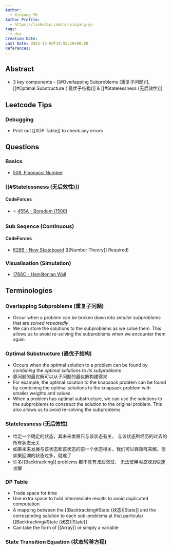 ```yaml
---
Author:
  - Xinyang YU
Author Profile:
  - https://linkedin.com/in/xinyang-yu
tags:
  - dsa
Creation Date: 
Last Date: 2023-12-09T19:55:10+08:00
References: 
---
```

## Abstract
- 3 key components - [[#Overlapping Subproblems (重复子问题)]], [[#Optimal Substructure ( 最优子结构)]] & [[#Statelessness (无后效性)]]

## Leetcode Tips
### Debugging
- Print out [[#DP Table]] to check any errors

## Questions
### Basics
- [509. Fibonacci Number](https://leetcode.cn/problems/fibonacci-number/)

### [[#Statelessness (无后效性)]]
#### CodeForces
- ⭐  [455A - Boredom (1500)](https://codeforces.com/problemset/problem/455/A)

### Sub Seqence (Continuous)
#### CodeForces
- [628B - New Skateboard](https://xy241-dsa.notion.site/B-New-Skateboard-99fcc366365b4a579fba2a1466cdf6a8?pvs=4) ([[Number Theory]] Required)


### Visualisation (Simulation)
- [1766C - Hamiltonian Wall](https://xy241-dsa.notion.site/1766C-Hamiltonian-Wall-4908ce5950ef4e9cbb0800225e20f65a?pvs=4)

## Terminologies 
### Overlapping Subproblems (重复子问题)
- Occur when a problem can be broken down into *smaller subproblems* that are *solved repeatedly*
- We can store the solutions to the subproblems as we solve them. This allows us to avoid re-solving the subproblems when we encounter them again
### Optimal Substructure (最优子结构)
- Occurs when the optimal solution to a problem can be found by *combining* the *optimal solutions to its subproblems*
- 原问题的最优解可以从子问题的最优解构建得来
- For example, the optimal solution to the knapsack problem can be found by combining the optimal solutions to the knapsack problem with smaller weights and values
- When a problem has optimal substructure, we can use the solutions to the subproblems to construct the solution to the original problem. This also allows us to avoid re-solving the subproblems
### Statelessness (无后效性)
- 给定一个确定的状态，其未来发展只与该状态有关， 与该状态所经历的过去的所有状态无关
- 如果未来发展与该状态和该状态的前一个状态相关，我们可以靠矩阵来解。但如果回溯的状态过多，就难了
- 许多[[Backtracking]] problems 都不具有*无后效性*， 无法使用*动态规划*快速求解
### DP Table
- Trade space for time
- Use extra space to hold intermediate results to avoid duplicated computation
- A mapping between the [[Backtracking#State (状态)|State]] and the correspnding solution to each sub-problems at that particular [[Backtracking#State (状态)|State]]
- Can take the form of [[Array]] or simply a variable
### State Transition Equation (状态转移方程)
